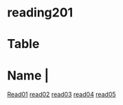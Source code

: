 # reading201

# Table
 
 # Name |

 [Read01]( https://samahdasan.github.io/reading201//class01)
[read02]( https://samahdasan.github.io/reading201//read02)
[read03]( https://samahdasan.github.io/reading201//read03)
[read04](https://samahdasan.github.io/reading201//read04)
[read05]()
